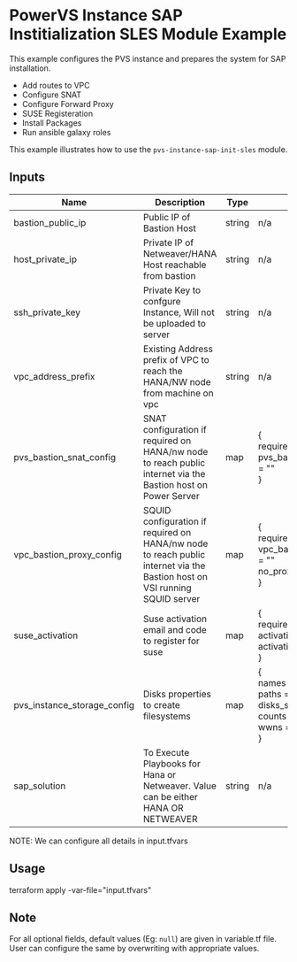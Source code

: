 # PowerVS Instance SAP Institialization SLES Module Example

This example configures the PVS instance and prepares the system for SAP installation. 
- Add routes to VPC
- Configure SNAT
- Configure Forward Proxy
- SUSE Registeration
- Install Packages
- Run ansible galaxy roles 


This example illustrates how to use the `pvs-instance-sap-init-sles` module.

<!-- BEGINNING OF PRE-COMMIT-TERRAFORM DOCS HOOK -->

## Inputs

| Name                              | Description                                           | Type   | Default | Required |
|-----------------------------------|-------------------------------------------------------|--------|---------|----------|
| bastion_public_ip | Public IP of Bastion Host | string | n/a | yes |
| host_private_ip | Private IP of Netweaver/HANA Host reachable from bastion | string | n/a | yes |
| ssh_private_key | Private Key to confgure Instance, Will not be uploaded to server | string | n/a | yes |
| vpc_address_prefix | Existing Address prefix of VPC to reach the HANA/NW node from machine on vpc | string | n/a | yes |
| pvs_bastion_snat_config | SNAT configuration if required on HANA/nw node to reach public internet via the Bastion host on Power Server | map | {<br />required = false<br />pvs_bastion_private_ip = ""<br />} | yes |
| vpc_bastion_proxy_config | SQUID configuration if required on HANA/nw node to reach public internet via the Bastion host on VSI running SQUID server | map | {<br />required = false<br />vpc_bastion_private_ip = ""<br />no_proxy_ips = ""<br />} | yes |
| suse_activation | Suse activation email and code to register for suse | map | {<br />required = false<br />activation_email = ""<br />activation_code  = ""<br />} | yes |
| pvs_instance_storage_config | Disks properties to create filesystems | map | {<br />names = ""<br />paths = ""<br />disks_size = ""<br />counts = ""<br />wwns  = ""<br />} | yes |
| sap_solution | To Execute Playbooks for Hana or Netweaver. Value can be either HANA OR NETWEAVER | string | n/a | yes |


<!-- END OF PRE-COMMIT-TERRAFORM DOCS HOOK -->

NOTE: We can configure all details in input.tfvars

## Usage

terraform apply -var-file="input.tfvars"

## Note

For all optional fields, default values (Eg: `null`) are given in variable.tf file. User can configure the same by overwriting with appropriate values.